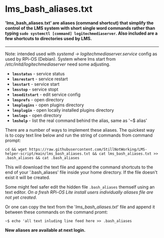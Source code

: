 # lms_bash_aliases.txt

#### 'lms_bash_aliases.txt' are aliases (command shortcut) that simplify the control of the LMS system with short single word commands rather than typing `sudo systemctl [command] logitechmediaserver`. Also included are a few shortcuts to directories used by LMS.<br />
---------------------------------------------------------------
Note: intended used with *systemd -> logitechmediaserver.service* config as used by RPi-OS (Debian). System where lms start from */etc/initd/logitechmediaserver* need some adjusting.

 - **`lmsstatus`** - service status
 - **`lmsrestart`** - service restart
 - **`lmsstart`** - service start
 - **`lmsstop`** - service stopt
 - **`lmseditstart`** - edit service config
 - **`lmsprefs`** - open directory
 - **`lmsplugins`** - open plugins directory
 - **`lmsplugin`** - open locally installed plugins directory
 - **`lmslogs`** - open directory
 - **`lmshelp`** - list the real command behind the alias, same as '~$ alias'


There are a number of ways to implement these aliases. The quickest way is to copy text line below and run the string of commands from command prompt:
```
cd && wget https://raw.githubusercontent.com/StillNotWorking/LMS-helper-script/main/lms_bash_aliases.txt && cat lms_bash_aliases.txt >> .bash_aliases && cat .bash_aliases
```
This will download the text file and append the command shortcuts to the end of your '.bash_aliases' file inside your home directory. If the file doesn't exist it will be created.



Some might feel safer edit the hidden file `.bash_aliases` themself using an text editor. *On a fresh RPi-OS Lite install users individually aliases file are not yet created*.


Or one can copy the text from the '*lms_bash_aliases.txt*' file and append it between these commands on the command promt:
```
~$ echo 'all text inluding line feed here >> .bash_aliases
```
**New aliases are available at next login.**